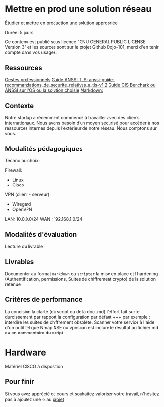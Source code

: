 # Mettre en prod une solution réseau

Étudier et mettre en production une solution appropriée 

Durée: 5 jours

Ce contenu est publié sous licence "GNU GENERAL PUBLIC LICENSE Version 3" et les sources sont sur le projet Github Dojo-101, merci d'en tenir compte dans vos usages.

## Ressources


[Gestes professionnels](https://github.com/Aif4thah/Dojo-101)
[Guide ANSSI TLS: anssi-guide-recommandations_de_securite_relatives_a_tls-v1.2](https://cyber.gouv.fr/publications)
[Guide CIS Benchark ou ANSSI sur l'OS ou la solution choisie](https://github.com/cismirror/old-benchmarks-archive)
[Markdown:](https://github.com/nirae/Memento-Syntax-Markdown/blob/master/memo.md)


## Contexte

Notre startup a récemment commencé à travailler avec des clients internationaux. Nous avons besoin d’un moyen sécurisé pour accéder à nos ressources internes depuis l’extérieur de notre réseau. Nous comptons sur vous.


## Modalités pédagogiques

Techno au choix:

Firewall:
- Linux 
- Cisco

VPN (client - serveur):
- Wiregard
- OpenVPN

LAN: 10.0.0.0/24
WAN : 192.168.1.0/24


## Modalités d'évaluation

Lecture du livrable

## Livrables

Documenter au format `markdown` ou `scripter` la mise en place et l'hardening (Authentification, permissions, Suites de chiffrement crypto)
de la solution retenue 

## Critères de performance

La concision
la clarté (du script ou de la doc .md)
l'effort fait sur le durcissement par rapport la configuration par défaut +++
     par exemple : interdire les suites de chiffrement obsolète.
Scanner votre service à l'aide d'un outil tel que Nmap NSE ou vpnscan est inclure le résultat au fichier md ou en commentaire du script

# Hardware

Matériel CISCO à disposition

## Pour finir

Si vous avez apprécié ce cours et souhaitez valoriser votre travail, n'hésitez pas à ajoutez une ⭐ au [projet](https://github.com/Aif4thah/Dojo-101)